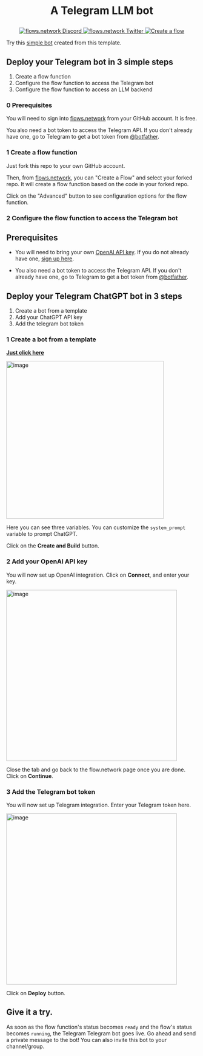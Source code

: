 # <p align="center">A Telegram LLM bot</p>
<p align="center">
  <a href="https://discord.gg/ccZn9ZMfFf">
    <img src="https://img.shields.io/badge/chat-Discord-7289DA?logo=discord" alt="flows.network Discord">
  </a>
  <a href="https://twitter.com/flows_network">
    <img src="https://img.shields.io/badge/Twitter-1DA1F2?logo=twitter&amp;logoColor=white" alt="flows.network Twitter">
  </a>
   <a href="https://flows.network/flow/createByTemplate/Telegram-ChatGPT">
    <img src="https://img.shields.io/website?up_message=deploy&url=https%3A%2F%2Fflows.network%2Fflow%2Fnew" alt="Create a flow">
  </a>
</p>

Try this [simple bot](https://t.me/flows_network_gpt_bot) created from this template. 

## Deploy your Telegram bot in 3 simple steps

1. Create a flow function
2. Configure the flow function to access the Telegram bot
3. Configure the flow function to access an LLM backend

### 0 Prerequisites

You will need to sign into [flows.network](https://flows.network/) from your GitHub account. It is free.

You also need a bot token to access the Telegram API. If you don't already have one, go to Telegram to get a bot token from [@botfather](https://telegram.me/BotFather).

### 1 Create a flow function

Just fork this repo to your own GitHub account.

Then, from [flows.network](https://flows.network/), you can "Create a Flow" and select your forked repo.
It will create a flow function based on the code in your forked repo.

Click on the "Advanced" button to see configuration options for the flow function.

### 2 Configure the flow function to access the Telegram bot










## Prerequisites

* You will need to bring your own [OpenAI API key](https://openai.com/blog/openai-api). If you do not already have one, [sign up here](https://platform.openai.com/signup).

* You also need a bot token to access the Telegram API. If you don't already have one, go to Telegram to get a bot token from [@botfather](https://telegram.me/BotFather).


## Deploy your Telegram ChatGPT bot in 3 steps

1. Create a bot from a template
2. Add your ChatGPT API key
3. Add the telegram bot token

### 1 Create a bot from a template


[**Just click here**](https://flows.network/flow/createByTemplate/Telegram-ChatGPT)

<img width="415" alt="image" src="https://github.com/flows-network/telegram-claude/assets/45785633/c91edcc2-207f-44d0-a545-9a61d0c6db2f">


Here you can see three variables. You can customize the `system_prompt` variable to prompt ChatGPT. 

Click on the **Create and Build** button.

### 2 Add your OpenAI API key

You will now set up OpenAI integration. Click on **Connect**, and enter your key.

[<img width="450" alt="image" src="https://user-images.githubusercontent.com/45785633/226564674-902933b5-8ff3-4724-93e3-2b2f67dc0b9a.png">](https://user-images.githubusercontent.com/45785633/226564674-902933b5-8ff3-4724-93e3-2b2f67dc0b9a.png)

Close the tab and go back to the flow.network page once you are done. Click on **Continue**.

### 3 Add the Telegram bot token

You will now set up Telegram integration. Enter your Telegram token here.

[<img width="450" alt="image" src="https://github.com/flows-network/telegram-claude/assets/45785633/805f78b0-ca9b-476d-8ec2-1e5763c0edf5">](https://github.com/flows-network/telegram-claude/assets/45785633/805f78b0-ca9b-476d-8ec2-1e5763c0edf5)

Click on **Deploy** button.

## Give it a try. 

As soon as the flow function's status becomes `ready` and the flow's status becomes `running`, the Telegram Telegram bot goes live. Go ahead and send a private message to the bot! You can also invite this bot to your channel/group.

